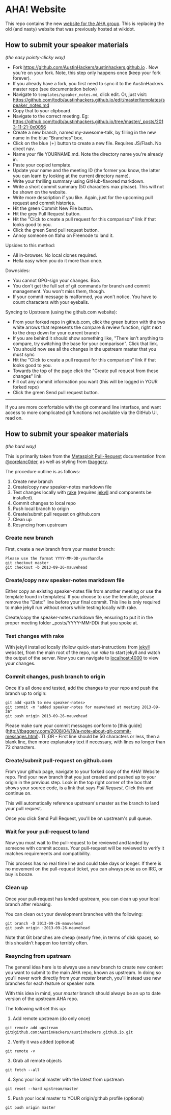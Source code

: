AHA! Website
==

This repo contains the new [website for the AHA
group](http://takeonme.org). This is
replacing the old (and nasty) website that was previously hosted at wikidot.

How to submit your speaker materials
--
*(the easy pointy-clicky way)*


  * Fork https://github.com/AustinHackers/austinhackers.github.io . Now you're on your fork. Note, this step only happens once (keep your fork forever).
  * If you already have a fork, you first need to sync it to the AustinHackers master repo (see documentation below)
  * Navigate to `templates/speaker_notes.md`, click edit. Or, just visit: https://github.com/todb/austinhackers.github.io/edit/master/templates/speaker_notes.md
  * Copy that to your clipboard.
  * Navigate to the correct meeting. Eg: https://github.com/todb/austinhackers.github.io/tree/master/_posts/2013-11-21-0x0056
  * Create a new branch, named my-awesome-talk, by filling in the new name in the blue "Branches" box.
  * Click on the blue `[+]` button to create a new file. Requires JS/Flash. No direct nav.
  * Name your file YOURNAME.md. Note the directory name you're already in.
  * Paste your copied template.
  * Update your name and the meeting ID (the former you know, the latter you can learn by looking at the current directory name).
  * Write your thrilling summary using GitHub-flavored markdown.
  * Write a short commit summary (50 characters max please). This will not be shown on the website.
  * Write more description if you like. Again, just for the upcoming pull request and commit histories.
  * Hit the green Commit New File button.
  * Hit the grey Pull Request button.
  * Hit the "Click to create a pull request for this comparison" link if that looks good to you.
  * Click the green Send pull request button.
  * Annoy someone on #aha on Freenode to land it.

Upsides to this method:

  * All in-browser. No local clones required.
  * Hella easy when you do it more than once.

Downsides:

  * You cannot GPG-sign your changes. Boo.
  * You don't get the full set of git commands for branch and commit management. You won't miss them, though.
  * If your commit message is malformed, you won't notice. You have to count characters with your eyeballs.

Syncing to Upstream (using the github.com website):
  * From your forked repo in github.com, click the green button with the two white arrows that represents the compare & review function, right next to the drop down for your current branch
  * If you are behind it should show something like, "There isn't anything to compare, try switching the base for your comparison". Click that link.
  * You should now see all the changes in the upstream master that you must sync
  * Hit the "Click to create a pull request for this comparison" link if that looks good to you.
  * Towards the top of the page click the "Create pull request from these changes" link
  * Fill out any commit information you want (this will be logged in YOUR forked repo)
  * Click the green Send pull request button.

----

If you are more comfortable with the git command line interface, and want access to more complicated git functions not available via the GitHub UI, read on.

How to submit your speaker materials
--
*(the hard way)*


This is primarily taken from the [Metasploit
Pull-Request](https://github.com/rapid7/metasploit-framework/wiki/Setting-Up-a-Metasploit-Development-Environment#wiki-pull) documentation
from [@corelanc0der](https://github.com/corelanc0d3r), as well as styling from
[tbaggery](http://tbaggery.com/2008/04/19/a-note-about-git-commit-messages.html). 

The procedure outline is as follows:

1. Create new branch
2. Create/copy new speaker-notes markdown file
3. Test changes locally with
	 [rake](https://github.com/AustinHackers/austinhackers.github.io/blob/master/Rakefile) (requires
	 [jekyll](http://jekyllrb.com/) and components be installed).
4. Commit changes to local repo
5. Push local branch to origin
6. Create/submit pull request on github.com
7. Clean up
8. Resyncing from upstream

### Create new branch
First, create a new branch from your master branch:

```
Please use the format YYYY-MM-DD-yourhandle
git checkout master
git checkout -b 2013-09-26-mauvehead
```

### Create/copy new speaker-notes markdown file
Either copy an existing speaker-notes file from another meeting or use
the template found in templates/. If you choose to use the template,
please remove the "Date:" line before your final commit. This line is
only required to make jekyll run without errors while testing locally
with rake.

Create/copy the speaker-notes markdown file, ensuring to put it in the
proper meeting folder \_posts/YYYY-MM-DD/ that you spoke at.

### Test changes with rake
With jekyll installed locally (follow quick-start-instructions from
[jekyll](jekyllrb.com) website), from the main root of the repo, run
*rake* to start jekyll and watch the output of the server. Now you can
navigate to [localhost:4000](http://localhost:4000) to view your changes.

### Commit changes, push branch to origin
Once it's all done and tested, add the changes to your repo and push
the branch up to origin:

```
git add <path to new speaker-notes>
git commit -m "added speaker-notes for mauvehead at meeting 2013-09-26"
git push origin 2013-09-26-mauvehead
```

Please make sure your commit messages conform to [this guide]
(http://tbaggery.com/2008/04/19/a-note-about-git-commit-messages.html).
TL;DR - First line should be 50 characters or less, then a blank line,
then more explanatory text if necessary, with lines no longer than 72
characters.

### Create/submit pull-request on github.com
From your github page, navigate to your forked copy of the AHA! Website
repo. Find your new branch that you just created and pushed up to your
origin in the previous step. Look in the top right corner of the box
that shows your source code, is a link that says *Pull Request*. Click
this and continue on.

This will automatically reference upstream's master as the branch to
land your pull request.

Once you click Send Pull Request, you'll be on upstream's pull queue.

### Wait for your pull-request to land
Now you must wait to the pull-request to be reviewed and landed by
someone with commit access. Your pull-request will be reviewed to verify
it matches requirements and compatibility.

This process has no real time line and could take days or longer. If
there is no movement on the pull-request ticket, you can always poke us
on IRC, or buy is booze.

### Clean up
Once your pull-request has landed upstream, you can clean up your local
branch after rebasing.

You can clean out your development branches with the following:

```
git branch -D 2013-09-26-mauvehead
git push origin :2013-09-26-mauvehead
```

Note that Git branches are cheap (nearly free, in terms of disk space),
so this shouldn't happen too terribly often.

### Resyncing from upstream
The general idea here is to always use a new branch to create new
content you want to submit to the main AHA repo, known as upstream. In
doing so you'll never work directly from your *master* branch, you'll
instead use new branches for each feature or speaker note.

With this idea in mind, your *master* branch should always be an up to
date version of the upstream AHA repo.

The following will set this up:

1. Add remote upstream (do only once)
```
git remote add upstream git@github.com:AustinHackers/austinhackers.github.io.git
```

2. Verify it was added (optional)
```
git remote -v
```

3. Grab all remote objects
```
git fetch --all
```

4. Sync your local master with the latest from upstream
```
git reset --hard upstream/master
```

5. Push your local master to YOUR origin/github profile (optional)
```
git push origin master
```

